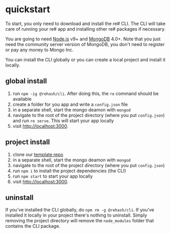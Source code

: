 ---
---

# quickstart 

To start, you only need to download and
install the re# CLI. The CLI will take care of running your
re# app and installing other re# packages if necessary.

You are going to need [Node.js](https://nodejs.org/en/) v9+ and
[MongoDB](https://www.mongodb.com/download-center/community)
4.0+. Note that you just need the community server version of MongoDB,
you don't need to register or pay any money to Mongo Inc.

You can install the CLI globally or you
can create a local project and install it locally.


## global install

1. run `npm -ig @rehash/cli`. After doing this, the `re` command should be
  available
2. create a folder for you app and write a `config.json` file
3. in a separate shell, start the mongo deamon with `mongod`
4. navigate to the root of the project directory (where
  you put `config.json`) and run `re serve`. This will start your app
  locally
5. visit [http://localhost:3000](http://localhost:3000).

## project install

1. clone our [template repo]()
2. in a separate shell, start the mongo deamon with `mongod`
3. navigate to the root of the project directory (where
  you put `config.json`)
4. run `npm i` to install the project dependencies (the CLI)
5. run `npm start` to start your app locally
6. visit [http://localhost:3000](http://localhost:3000).


## uninstall

If you've installed the CLI globally, do `npm rm -g @rehash/cli`.
If you've installed it locally in your project there's nothing to uninstall.
Simply removing the project directory will remove the `node_modules`
folder that contains the CLI package.

